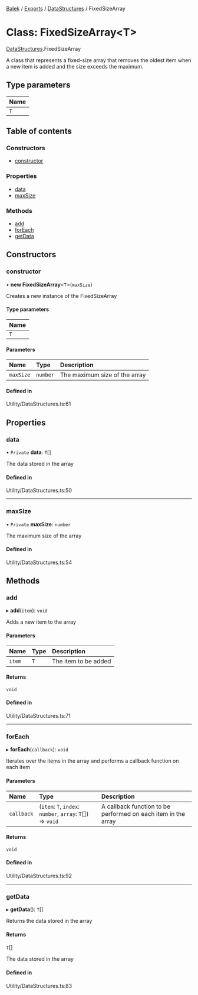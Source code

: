 [Balek](../README.md) / [Exports](../modules.md) / [DataStructures](../modules/DataStructures.md) / FixedSizeArray

# Class: FixedSizeArray<T\>

[DataStructures](../modules/DataStructures.md).FixedSizeArray

A class that represents a fixed-size array that removes the oldest item
when a new item is added and the size exceeds the maximum.

## Type parameters

| Name |
| :------ |
| `T` |

## Table of contents

### Constructors

- [constructor](DataStructures.FixedSizeArray.md#constructor)

### Properties

- [data](DataStructures.FixedSizeArray.md#data)
- [maxSize](DataStructures.FixedSizeArray.md#maxsize)

### Methods

- [add](DataStructures.FixedSizeArray.md#add)
- [forEach](DataStructures.FixedSizeArray.md#foreach)
- [getData](DataStructures.FixedSizeArray.md#getdata)

## Constructors

### constructor

• **new FixedSizeArray**<`T`\>(`maxSize`)

Creates a new instance of the FixedSizeArray

#### Type parameters

| Name |
| :------ |
| `T` |

#### Parameters

| Name | Type | Description |
| :------ | :------ | :------ |
| `maxSize` | `number` | The maximum size of the array |

#### Defined in

Utility/DataStructures.ts:61

## Properties

### data

• `Private` **data**: `T`[]

The data stored in the array

#### Defined in

Utility/DataStructures.ts:50

___

### maxSize

• `Private` **maxSize**: `number`

The maximum size of the array

#### Defined in

Utility/DataStructures.ts:54

## Methods

### add

▸ **add**(`item`): `void`

Adds a new item to the array

#### Parameters

| Name | Type | Description |
| :------ | :------ | :------ |
| `item` | `T` | The item to be added |

#### Returns

`void`

#### Defined in

Utility/DataStructures.ts:71

___

### forEach

▸ **forEach**(`callback`): `void`

Iterates over the items in the array and performs a callback function on each item

#### Parameters

| Name | Type | Description |
| :------ | :------ | :------ |
| `callback` | (`item`: `T`, `index`: `number`, `array`: `T`[]) => `void` | A callback function to be performed on each item in the array |

#### Returns

`void`

#### Defined in

Utility/DataStructures.ts:92

___

### getData

▸ **getData**(): `T`[]

Returns the data stored in the array

#### Returns

`T`[]

The data stored in the array

#### Defined in

Utility/DataStructures.ts:83
